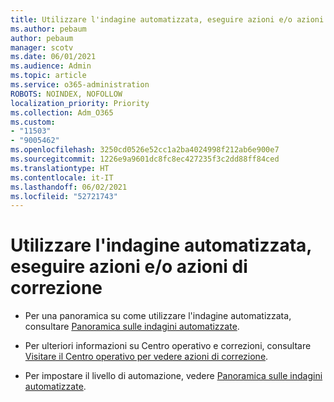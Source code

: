 ```yaml
---
title: Utilizzare l'indagine automatizzata, eseguire azioni e/o azioni di correzione
ms.author: pebaum
author: pebaum
manager: scotv
ms.date: 06/01/2021
ms.audience: Admin
ms.topic: article
ms.service: o365-administration
ROBOTS: NOINDEX, NOFOLLOW
localization_priority: Priority
ms.collection: Adm_O365
ms.custom:
- "11503"
- "9005462"
ms.openlocfilehash: 3250cd0526e52cc1a2ba4024998f212ab6e900e7
ms.sourcegitcommit: 1226e9a9601dc8fc8ec427235f3c2dd88ff84ced
ms.translationtype: HT
ms.contentlocale: it-IT
ms.lasthandoff: 06/02/2021
ms.locfileid: "52721743"
---
```

# <a name="using-automated-investigation-executing-actions-andor-remediation-actions"></a>Utilizzare l'indagine automatizzata, eseguire azioni e/o azioni di correzione

- Per una panoramica su come utilizzare l'indagine automatizzata, consultare [Panoramica sulle indagini automatizzate](/microsoft-365/security/defender-endpoint/automated-investigations).

- Per ulteriori informazioni su Centro operativo e correzioni, consultare [Visitare il Centro operativo per vedere azioni di correzione](/security/defender-endpoint/auto-investigation-action-center).

- Per impostare il livello di automazione, vedere [Panoramica sulle indagini automatizzate](/microsoft-365/security/defender-endpoint/automated-investigations).